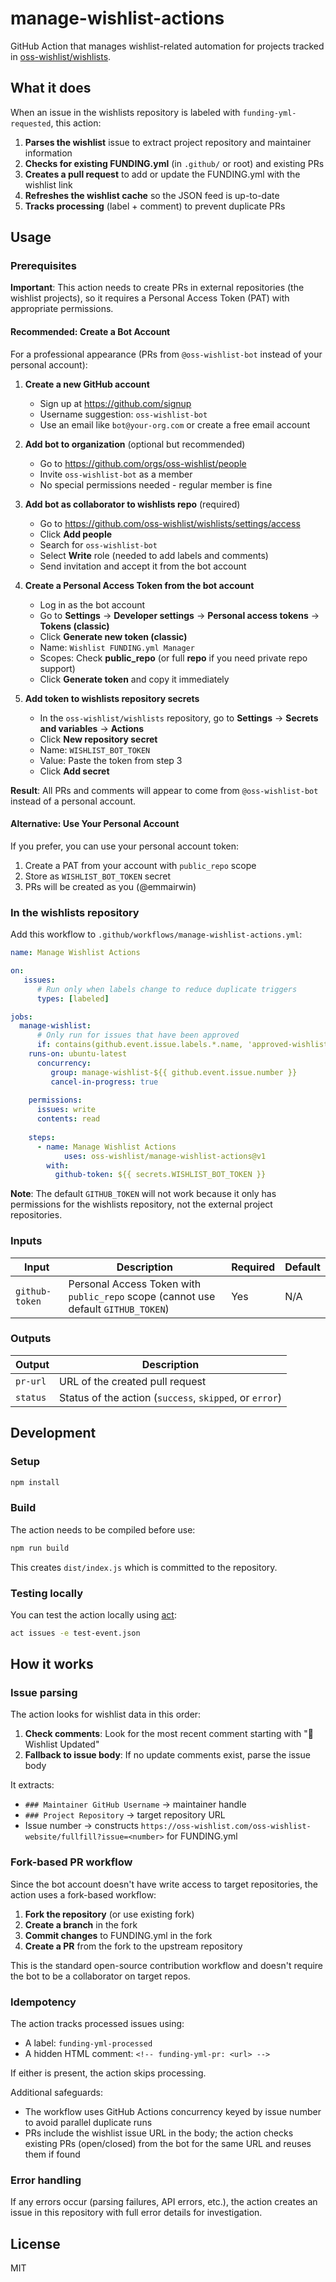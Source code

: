 # manage-wishlist-actions

GitHub Action that manages wishlist-related automation for projects tracked in [oss-wishlist/wishlists](https://github.com/oss-wishlist/wishlists).

## What it does

When an issue in the wishlists repository is labeled with `funding-yml-requested`, this action:

1. **Parses the wishlist** issue to extract project repository and maintainer information
2. **Checks for existing FUNDING.yml** (in `.github/` or root) and existing PRs
3. **Creates a pull request** to add or update the FUNDING.yml with the wishlist link
4. **Refreshes the wishlist cache** so the JSON feed is up-to-date
5. **Tracks processing** (label + comment) to prevent duplicate PRs

## Usage

### Prerequisites

**Important**: This action needs to create PRs in external repositories (the wishlist projects), so it requires a Personal Access Token (PAT) with appropriate permissions.

#### Recommended: Create a Bot Account

For a professional appearance (PRs from `@oss-wishlist-bot` instead of your personal account):

1. **Create a new GitHub account**
   - Sign up at https://github.com/signup
   - Username suggestion: `oss-wishlist-bot`
   - Use an email like `bot@your-org.com` or create a free email account

2. **Add bot to organization** (optional but recommended)
   - Go to https://github.com/orgs/oss-wishlist/people
   - Invite `oss-wishlist-bot` as a member
   - No special permissions needed - regular member is fine

3. **Add bot as collaborator to wishlists repo** (required)
   - Go to https://github.com/oss-wishlist/wishlists/settings/access
   - Click **Add people**
   - Search for `oss-wishlist-bot`
   - Select **Write** role (needed to add labels and comments)
   - Send invitation and accept it from the bot account

4. **Create a Personal Access Token from the bot account**
   - Log in as the bot account
   - Go to **Settings** → **Developer settings** → **Personal access tokens** → **Tokens (classic)**
   - Click **Generate new token (classic)**
   - Name: `Wishlist FUNDING.yml Manager`
   - Scopes: Check **public_repo** (or full **repo** if you need private repo support)
   - Click **Generate token** and copy it immediately

5. **Add token to wishlists repository secrets**
   - In the `oss-wishlist/wishlists` repository, go to **Settings** → **Secrets and variables** → **Actions**
   - Click **New repository secret**
   - Name: `WISHLIST_BOT_TOKEN`
   - Value: Paste the token from step 3
   - Click **Add secret**

**Result**: All PRs and comments will appear to come from `@oss-wishlist-bot` instead of a personal account.

#### Alternative: Use Your Personal Account

If you prefer, you can use your personal account token:
1. Create a PAT from your account with `public_repo` scope
2. Store as `WISHLIST_BOT_TOKEN` secret
3. PRs will be created as you (@emmairwin)

### In the wishlists repository

Add this workflow to `.github/workflows/manage-wishlist-actions.yml`:

```yaml
name: Manage Wishlist Actions

on:
   issues:
      # Run only when labels change to reduce duplicate triggers
      types: [labeled]

jobs:
  manage-wishlist:
      # Only run for issues that have been approved
      if: contains(github.event.issue.labels.*.name, 'approved-wishlist')
    runs-on: ubuntu-latest
      concurrency:
         group: manage-wishlist-${{ github.event.issue.number }}
         cancel-in-progress: true
    
    permissions:
      issues: write
      contents: read
    
    steps:
      - name: Manage Wishlist Actions
            uses: oss-wishlist/manage-wishlist-actions@v1
        with:
          github-token: ${{ secrets.WISHLIST_BOT_TOKEN }}
```

**Note**: The default `GITHUB_TOKEN` will not work because it only has permissions for the wishlists repository, not the external project repositories.

### Inputs

| Input | Description | Required | Default |
|-------|-------------|----------|---------|
| `github-token` | Personal Access Token with `public_repo` scope (cannot use default `GITHUB_TOKEN`) | Yes | N/A |

### Outputs

| Output | Description |
|--------|-------------|
| `pr-url` | URL of the created pull request |
| `status` | Status of the action (`success`, `skipped`, or `error`) |

## Development

### Setup

```bash
npm install
```

### Build

The action needs to be compiled before use:

```bash
npm run build
```

This creates `dist/index.js` which is committed to the repository.

### Testing locally

You can test the action locally using [act](https://github.com/nektos/act):

```bash
act issues -e test-event.json
```

## How it works

### Issue parsing

The action looks for wishlist data in this order:

1. **Check comments**: Look for the most recent comment starting with "📝 Wishlist Updated"
2. **Fallback to issue body**: If no update comments exist, parse the issue body

It extracts:
- `### Maintainer GitHub Username` → maintainer handle
- `### Project Repository` → target repository URL
- Issue number → constructs `https://oss-wishlist.com/oss-wishlist-website/fullfill?issue=<number>` for FUNDING.yml

### Fork-based PR workflow

Since the bot account doesn't have write access to target repositories, the action uses a fork-based workflow:

1. **Fork the repository** (or use existing fork)
2. **Create a branch** in the fork
3. **Commit changes** to FUNDING.yml in the fork
4. **Create a PR** from the fork to the upstream repository

This is the standard open-source contribution workflow and doesn't require the bot to be a collaborator on target repos.

### Idempotency

The action tracks processed issues using:
- A label: `funding-yml-processed`
- A hidden HTML comment: `<!-- funding-yml-pr: <url> -->`

If either is present, the action skips processing.

Additional safeguards:
- The workflow uses GitHub Actions concurrency keyed by issue number to avoid parallel duplicate runs
- PRs include the wishlist issue URL in the body; the action checks existing PRs (open/closed) from the bot for the same URL and reuses them if found

### Error handling

If any errors occur (parsing failures, API errors, etc.), the action creates an issue in this repository with full error details for investigation.

## License

MIT
